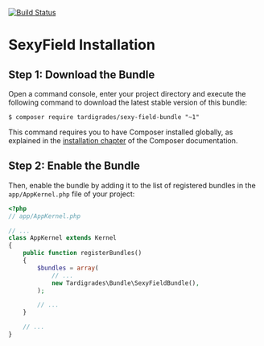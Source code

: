 [![Build Status](https://travis-ci.org/dionsnoeijen/section-field.svg?branch=master)](https://travis-ci.org/dionsnoeijen/section-field)

# SexyField Installation

Step 1: Download the Bundle
---------------------------

Open a command console, enter your project directory and execute the
following command to download the latest stable version of this bundle:

```console
$ composer require tardigrades/sexy-field-bundle "~1"
```

This command requires you to have Composer installed globally, as explained
in the [installation chapter](https://getcomposer.org/doc/00-intro.md)
of the Composer documentation.

Step 2: Enable the Bundle
-------------------------

Then, enable the bundle by adding it to the list of registered bundles
in the `app/AppKernel.php` file of your project:

```php
<?php
// app/AppKernel.php

// ...
class AppKernel extends Kernel
{
    public function registerBundles()
    {
        $bundles = array(
            // ...
            new Tardigrades\Bundle\SexyFieldBundle(),
        );

        // ...
    }

    // ...
}
```
